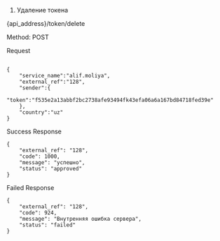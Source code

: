 
1. Удаление токена

{api_address}/token/delete

Method: POST

Request

```

{
    "service_name":"alif.moliya",
    "external_ref":"128",
    "sender":{
        "token":"f535e2a13abbf2bc2738afe93494fk43efa06a6a167bd84718fed39e"
    },
    "country":"uz"
}

```

Success Response

```
{
    "external_ref": "128",
    "code": 1000,
    "message": "успешно",
    "status": "approved"
}

```

Failed Response

```
{
    "external_ref": "128",
    "code": 924,
    "message": "Внутренняя ошибка сервера",
    "status": "failed"
}

```


